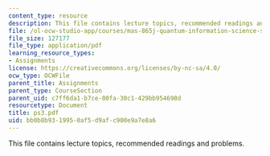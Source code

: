 ```yaml
---
content_type: resource
description: This file contains lecture topics, recommended readings and problems.
file: /ol-ocw-studio-app/courses/mas-865j-quantum-information-science-spring-2006/bb0b8b9319950af5d9afc900e9a7e8a6_ps3.pdf
file_size: 127177
file_type: application/pdf
learning_resource_types:
- Assignments
license: https://creativecommons.org/licenses/by-nc-sa/4.0/
ocw_type: OCWFile
parent_title: Assignments
parent_type: CourseSection
parent_uid: c7ff6da1-b7ce-00fa-30c1-429bb954698d
resourcetype: Document
title: ps3.pdf
uid: bb0b8b93-1995-0af5-d9af-c900e9a7e8a6
---
```

This file contains lecture topics, recommended readings and problems.
